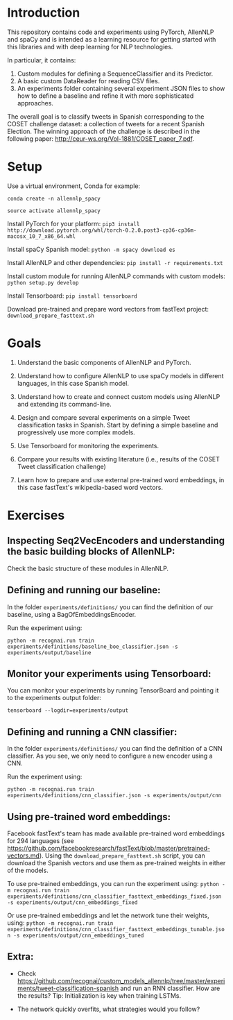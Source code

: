 # Introduction

This repository contains code and experiments using PyTorch, AllenNLP and spaCy and is intended as a learning resource for getting started with this libraries and with deep learning for NLP technologies.

In particular, it contains:

1. Custom modules for defining a SequenceClassifier and its Predictor.
2. A basic custom DataReader for reading CSV files.
3. An experiments folder containing several experiment JSON files to show how to define a baseline and refine it with more sophisticated approaches.

The overall goal is to classify tweets in Spanish corresponding to the COSET challenge dataset: a collection of tweets for a recent Spanish Election. The winning approach of the challenge is described in the following paper: http://ceur-ws.org/Vol-1881/COSET_paper_7.pdf.

# Setup

Use a virtual environment, Conda for example:

``conda create -n allennlp_spacy``

``source activate allennlp_spacy``

Install PyTorch for your platform:
``pip3 install http://download.pytorch.org/whl/torch-0.2.0.post3-cp36-cp36m-macosx_10_7_x86_64.whl``

Install spaCy Spanish model:
``python -m spacy download es``

Install AllenNLP and other dependencies:
``pip install -r requirements.txt``

Install custom module for running AllenNLP commands with custom models:
``python setup.py develop``

Install Tensorboard:
``pip install tensorboard``


Download pre-trained  and prepare word vectors from fastText project:
``download_prepare_fasttext.sh``

# Goals

1. Understand the basic components of AllenNLP and PyTorch.

2. Understand how to configure AllenNLP to use spaCy models in different languages, in this case Spanish model.

3. Understand how to create and connect custom models using AllenNLP and extending its command-line.

4. Design and compare several experiments on a simple Tweet classification tasks in Spanish. Start by defining a simple baseline and progressively use more complex models.

5. Use Tensorboard for monitoring the experiments.

6. Compare your results with existing literature (i.e., results of the COSET Tweet classification challenge)

7. Learn how to prepare and use external pre-trained word embeddings, in this case fastText's wikipedia-based word vectors.

# Exercises

## Inspecting Seq2VecEncoders and understanding the basic building blocks of AllenNLP:

Check the basic structure of these modules in AllenNLP.

## Defining and running our baseline:

In the folder ``experiments/definitions/`` you can find the definition of our baseline, using a BagOfEmbeddingsEncoder.

Run the experiment using:
```shell
python -m recognai.run train experiments/definitions/baseline_boe_classifier.json -s experiments/output/baseline
```

## Monitor your experiments using Tensorboard:

You can monitor your experiments by running TensorBoard and pointing it to the experiments output folder:

``tensorboard --logdir=experiments/output``

## Defining and running a CNN classifier:

In the folder ``experiments/definitions/`` you can find the definition of a CNN classifier. As you see, we only need to configure a new encoder using a CNN.

Run the experiment using:

``python -m recognai.run train experiments/definitions/cnn_classifier.json -s experiments/output/cnn``

## Using pre-trained word embeddings:

Facebook fastText's team has made available pre-trained word embeddings for 294 languages (see https://github.com/facebookresearch/fastText/blob/master/pretrained-vectors.md). Using the ``download_prepare_fasttext.sh`` script, you can download the Spanish vectors and use them as pre-trained weights in either of the models.

To use pre-trained embeddings, you can run the experiment using:
``python -m recognai.run train experiments/definitions/cnn_classifier_fasttext_embeddings_fixed.json -s experiments/output/cnn_embeddings_fixed``

Or use pre-trained embeddings and let the network tune their weights, using:
``python -m recognai.run train experiments/definitions/cnn_classifier_fasttext_embeddings_tunable.json -s experiments/output/cnn_embeddings_tuned``

## Extra:

- Check https://github.com/recognai/custom_models_allennlp/tree/master/experiments/tweet-classification-spanish and run an RNN classifier. How are the results? Tip: Initialization is key when training LSTMs.

- The network quickly overfits, what strategies would you follow?
